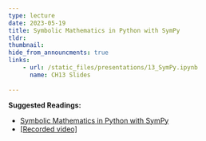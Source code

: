```yaml
---
type: lecture
date: 2023-05-19
title: Symbolic Mathematics in Python with SymPy
tldr: 
thumbnail: 
hide_from_announcments: true
links: 
    - url: /static_files/presentations/13_SymPy.ipynb
      name: CH13 Slides 
      
---
```

**Suggested Readings:**
- [Symbolic Mathematics in Python with SymPy](https://github.com/phonchi/nsysu-math106A/blob/master/static_files/presentations/13_SymPy.ipynb)
- [[Recorded video]](https://youtube.com/playlist?list=PLHNZtBNWQ-87kmFpdqow5ti1NoKDvZaAp)



